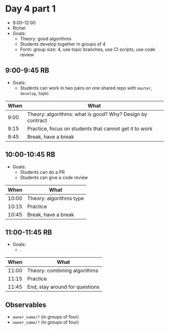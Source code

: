 # Day 4 part 1

 * 9:00-12:00
 * Richel
 * Goals: 
   * Theory: good algorithms
   * Students develop together in groups of 4
   * Form: group size: 4, use topic branches, use CI scripts, use code review

## 9:00-9:45 RB

 * Goals: 
   * Students can work in two pairs on one shared repo with `master`, `develop`, topic

When|What
----|-------------------------
9:00|Theory: algorithms: what is good? Why? Design by contract
9:15|Practice, focus on students that cannot get it to work
9:45|Break, have a break

## 10:00-10:45 RB

 * Goals: 
   * Students can do a PR
   * Students can give a code review

When |What
-----|-------------------------
10:00|Theory: algorithms type
10:15|Practice
10:45|Break, have a break

## 11:00-11:45 RB

 * Goals: 
   * .

When       |What
-----------|-------------------------
11:00      |Theory: combining algorithms
11:15      |Practice
11:45      |End, stay around for questions

## Observables

 * `owner_name/?` (in groups of four)
 * `owner_name/?` (in groups of four)
